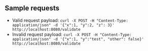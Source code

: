 ## Sample requests
- Valid request payload: `curl -X POST -H "Content-Type: application/json" -d '{"x":1, "y":2, "z": 3}' http://localhost:8080/validate`
- Invalid request payload: `curl -X POST -H "Content-Type: application/json" -d '{"x":1, "y":"test", "other": false}' http://localhost:8080/validate`
